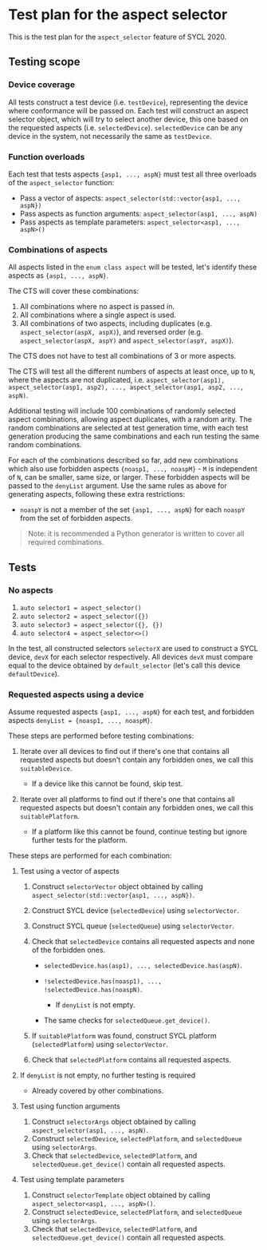 # Test plan for the aspect selector

This is the test plan for the `aspect_selector` feature of SYCL 2020.

## Testing scope

### Device coverage

All tests construct a test device (i.e. `testDevice`),
representing the device where conformance will be passed on.
Each test will construct an aspect selector object,
which will try to select another device,
this one based on the requested aspects (i.e. `selectedDevice`).
`selectedDevice` can be any device in the system,
not necessarily the same as `testDevice`.

### Function overloads

Each test that tests aspects `{asp1, ..., aspN}` must test all three overloads of the `aspect_selector` function:

* Pass a vector of aspects: `aspect_selector(std::vector{asp1, ..., aspN})`
* Pass aspects as function arguments: `aspect_selector(asp1, ..., aspN)`
* Pass aspects as template parameters: `aspect_selector<asp1, ..., aspN>()`

### Combinations of aspects

All aspects listed in the `enum class aspect` will be tested,
let's identify these aspects as `{asp1, ..., aspN}`.

The CTS will cover these combinations:

1. All combinations where no aspect is passed in.
2. All combinations where a single aspect is used.
3. All combinations of two aspects,
including duplicates (e.g. `aspect_selector(aspX, aspX)`),
and reversed order (e.g. `aspect_selector(aspX, aspY)` and `aspect_selector(aspY, aspX)`).

The CTS does not have to test all combinations of 3 or more aspects.

The CTS will test all the different numbers of aspects at least once, up to `N`,
where the aspects are not duplicated,
i.e. `aspect_selector(asp1), aspect_selector(asp1, asp2), ..., aspect_selector(asp1, asp2, ..., aspN)`.

Additional testing will include 100 combinations
of randomly selected aspect combinations,
allowing aspect duplicates,
with a random arity.
The random combinations are selected at test generation time,
with each test generation producing the same combinations
and each run testing the same random combinations.

For each of the combinations described so far,
add new combinations which also use forbidden aspects `{noasp1, ..., noaspM}` -
`M` is independent of `N`, can be smaller, same size, or larger.
These forbidden aspects will be passed to the `denyList` argument.
Use the same rules as above for generating aspects,
following these extra restrictions:

* `noaspY` is not a member of the set `{asp1, ..., aspN}`
    for each `noaspY` from the set of forbidden aspects.

> Note: it is recommended a Python generator is written to cover all required combinations.

## Tests

### No aspects

1. `auto selector1 = aspect_selector()`
1. `auto selector2 = aspect_selector({})`
1. `auto selector3 = aspect_selector({}, {})`
1. `auto selector4 = aspect_selector<>()`

In the test, all constructed selectors `selectorX` are used
to construct a SYCL device, `devX` for each selector respectively.
All devices `devX` must compare equal to the device obtained by `default_selector`
(let's call this device `defaultDevice`).

### Requested aspects using a device

Assume requested aspects `{asp1, ..., aspN}` for each test,
and forbidden aspects `denyList = {noasp1, ..., noaspM}`.

These steps are performed before testing combinations:

1. Iterate over all devices to find out if there's one that contains all requested aspects
    but doesn't contain any forbidden ones,
    we call this `suitableDevice`.

    * If a device like this cannot be found, skip test.

1. Iterate over all platforms to find out if there's one that contains all requested aspects
    but doesn't contain any forbidden ones,
    we call this `suitablePlatform`.

    * If a platform like this cannot be found,
      continue testing but ignore further tests for the platform.

These steps are performed for each combination:

1. Test using a vector of aspects

    1. Construct `selectorVector` object obtained by calling `aspect_selector(std::vector{asp1, ..., aspN})`.
    1. Construct SYCL device (`selectedDevice`) using `selectorVector`.
    1. Construct SYCL queue (`selectedQueue`) using `selectorVector`.
    1. Check that `selectedDevice` contains all requested aspects
        and none of the forbidden ones.

        * `selectedDevice.has(asp1), ..., selectedDevice.has(aspN)`.
        * `!selectedDevice.has(noasp1), ..., !selectedDevice.has(noaspN)`.

            * If `denyList` is not empty.
        * The same checks for `selectedQueue.get_device()`.
    1. If `suitablePlatform` was found, construct SYCL platform (`selectedPlatform`) using `selectorVector`.
    1. Check that `selectedPlatform` contains all requested aspects.
1. If `denyList` is not empty, no further testing is required

    * Already covered by other combinations.
1. Test using function arguments

    1. Construct `selectorArgs` object obtained by calling `aspect_selector(asp1, ..., aspN)`.
    1. Construct `selectedDevice`, `selectedPlatform`, and `selectedQueue` using `selectorArgs`.
    1. Check that `selectedDevice`, `selectedPlatform`, and `selectedQueue.get_device()` contain all requested aspects.
1. Test using template parameters

    1. Construct `selectorTemplate` object obtained by calling `aspect_selector<asp1, ..., aspN>()`.
    1. Construct `selectedDevice`, `selectedPlatform`, and `selectedQueue` using `selectorArgs`.
    1. Check that `selectedDevice`, `selectedPlatform`, and `selectedQueue.get_device()` contain all requested aspects.
